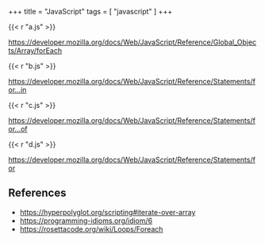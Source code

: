 +++
title = "JavaScript"
tags = [ "javascript" ]
+++

{{< r "a.js" >}}

<https://developer.mozilla.org/docs/Web/JavaScript/Reference/Global_Objects/Array/forEach>

{{< r "b.js" >}}

<https://developer.mozilla.org/docs/Web/JavaScript/Reference/Statements/for...in>

{{< r "c.js" >}}

<https://developer.mozilla.org/docs/Web/JavaScript/Reference/Statements/for...of>

{{< r "d.js" >}}

<https://developer.mozilla.org/docs/Web/JavaScript/Reference/Statements/for>

## References

- <https://hyperpolyglot.org/scripting#iterate-over-array>
- <https://programming-idioms.org/idiom/6>
- <https://rosettacode.org/wiki/Loops/Foreach>
